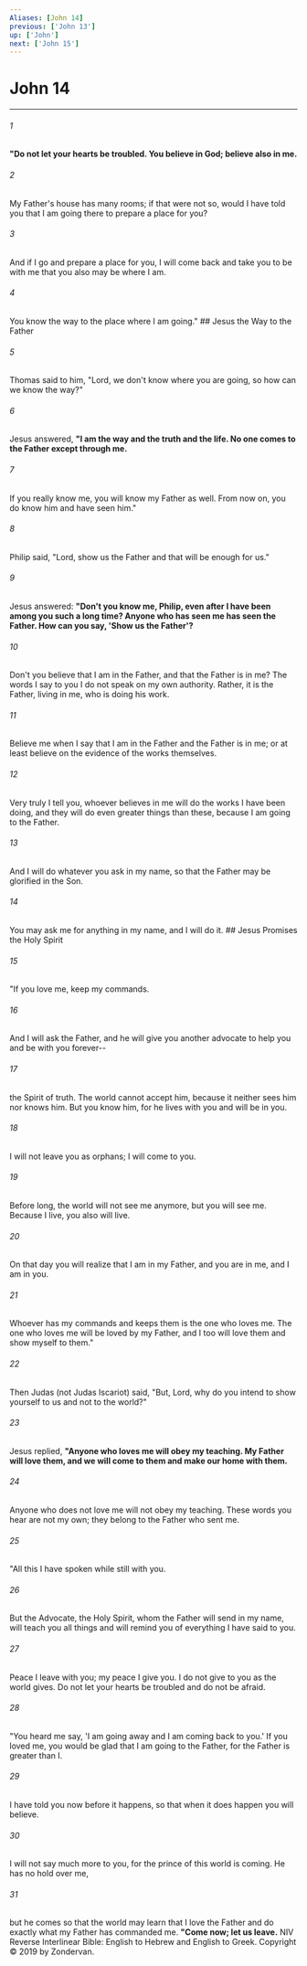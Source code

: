 ```yaml
---
Aliases: [John 14]
previous: ['John 13']
up: ['John']
next: ['John 15']
---
```

# John 14

***


###### 1 
**"Do not let your hearts be troubled. You believe in God; believe also in me.** 

###### 2 
My Father's house has many rooms; if that were not so, would I have told you that I am going there to prepare a place for you? 

###### 3 
And if I go and prepare a place for you, I will come back and take you to be with me that you also may be where I am. 

###### 4 
You know the way to the place where I am going." ## Jesus the Way to the Father 

###### 5 
Thomas said to him, "Lord, we don't know where you are going, so how can we know the way?" 

###### 6 
Jesus answered, **"I am the way and the truth and the life. No one comes to the Father except through me.** 

###### 7 
If you really know me, you will know my Father as well. From now on, you do know him and have seen him." 

###### 8 
Philip said, "Lord, show us the Father and that will be enough for us." 

###### 9 
Jesus answered: **"Don't you know me, Philip, even after I have been among you such a long time? Anyone who has seen me has seen the Father. How can you say, 'Show us the Father'?** 

###### 10 
Don't you believe that I am in the Father, and that the Father is in me? The words I say to you I do not speak on my own authority. Rather, it is the Father, living in me, who is doing his work. 

###### 11 
Believe me when I say that I am in the Father and the Father is in me; or at least believe on the evidence of the works themselves. 

###### 12 
Very truly I tell you, whoever believes in me will do the works I have been doing, and they will do even greater things than these, because I am going to the Father. 

###### 13 
And I will do whatever you ask in my name, so that the Father may be glorified in the Son. 

###### 14 
You may ask me for anything in my name, and I will do it. ## Jesus Promises the Holy Spirit 

###### 15 
"If you love me, keep my commands. 

###### 16 
And I will ask the Father, and he will give you another advocate to help you and be with you forever-- 

###### 17 
the Spirit of truth. The world cannot accept him, because it neither sees him nor knows him. But you know him, for he lives with you and will be in you. 

###### 18 
I will not leave you as orphans; I will come to you. 

###### 19 
Before long, the world will not see me anymore, but you will see me. Because I live, you also will live. 

###### 20 
On that day you will realize that I am in my Father, and you are in me, and I am in you. 

###### 21 
Whoever has my commands and keeps them is the one who loves me. The one who loves me will be loved by my Father, and I too will love them and show myself to them." 

###### 22 
Then Judas (not Judas Iscariot) said, "But, Lord, why do you intend to show yourself to us and not to the world?" 

###### 23 
Jesus replied, **"Anyone who loves me will obey my teaching. My Father will love them, and we will come to them and make our home with them.** 

###### 24 
Anyone who does not love me will not obey my teaching. These words you hear are not my own; they belong to the Father who sent me. 

###### 25 
"All this I have spoken while still with you. 

###### 26 
But the Advocate, the Holy Spirit, whom the Father will send in my name, will teach you all things and will remind you of everything I have said to you. 

###### 27 
Peace I leave with you; my peace I give you. I do not give to you as the world gives. Do not let your hearts be troubled and do not be afraid. 

###### 28 
"You heard me say, 'I am going away and I am coming back to you.' If you loved me, you would be glad that I am going to the Father, for the Father is greater than I. 

###### 29 
I have told you now before it happens, so that when it does happen you will believe. 

###### 30 
I will not say much more to you, for the prince of this world is coming. He has no hold over me, 

###### 31 
but he comes so that the world may learn that I love the Father and do exactly what my Father has commanded me. **"Come now; let us leave.** NIV Reverse Interlinear Bible: English to Hebrew and English to Greek. Copyright © 2019 by Zondervan.
